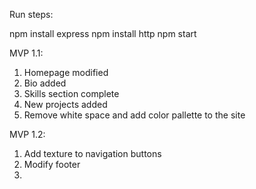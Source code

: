 Run steps:

npm install express
npm install http
npm start

MVP 1.1:
1. Homepage modified 
2. Bio added 
3. Skills section complete
4. New projects added
5. Remove white space and add color pallette to the site

MVP 1.2:
1. Add texture to navigation buttons
2. Modify footer
3.
